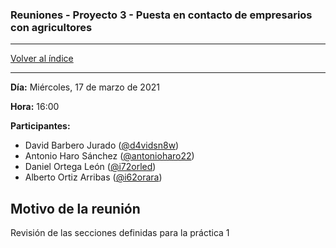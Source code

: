 ### Reuniones - Proyecto 3 - Puesta en contacto de empresarios con agricultores

---

[Volver al índice](../README.md)

---

**Día:** Miércoles, 17 de marzo de 2021

**Hora:** 16:00

**Participantes:**

* David Barbero Jurado ([@d4vidsn8w](https://github.com/d4vidsn8w))
* Antonio Haro Sánchez ([@antonioharo22](https://github.com/antonioharo22))
* Daniel Ortega León ([@i72orled](https://github.com/i72orled))
* Alberto Ortiz Arribas ([@i62orara](https://github.com/i62orara))

## Motivo de la reunión

Revisión de las secciones definidas para la práctica 1

